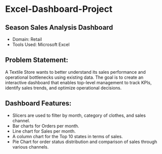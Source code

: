 # Excel-Dashboard-Project
## Season Sales Analysis Dashboard
- Domain: Retail
- Tools Used: Microsoft Excel

## Problem Statement:
A Textile Store wants to better understand its sales performance and operational bottlenecks using existing data. The goal is to create an interactive dashboard that enables top-level management to track KPIs, identify sales trends, and optimize operational decisions.

## Dashboard Features:
- Slicers are used to filter by month, category of clothes, and sales channel.
- Bar charts for Orders per month.
- Line chart for Sales per month.
- A column chart for the Top 10 states in terms of sales.
- Pie Chart for order status distribution and comparison of sales through various channels.
